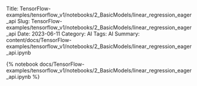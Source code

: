 Title: TensorFlow-examples/tensorflow_v1/notebooks/2_BasicModels/linear_regression_eager_api
Slug: TensorFlow-examples/tensorflow_v1/notebooks/2_BasicModels/linear_regression_eager_api
Date: 2023-06-11
Category: AI
Tags: AI
Summary: content/docs/TensorFlow-examples/tensorflow_v1/notebooks/2_BasicModels/linear_regression_eager_api.ipynb

{% notebook docs/TensorFlow-examples/tensorflow_v1/notebooks/2_BasicModels/linear_regression_eager_api.ipynb %}